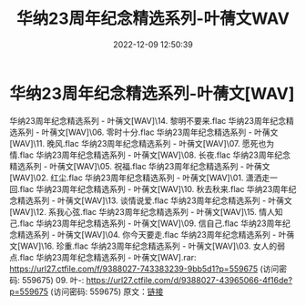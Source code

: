﻿---
title: 华纳23周年纪念精选系列-叶蒨文WAV
date: 2022-12-09 12:50:39
categories: WAV车载音乐、镜像
tags: 华语中文
---
# 华纳23周年纪念精选系列-叶蒨文[WAV]

华纳23周年纪念精选系列 - 叶蒨文[WAV]\14.
黎明不要来.flac
华纳23周年纪念精选系列 - 叶蒨文[WAV]\06. 零时十分.flac
华纳23周年纪念精选系列 - 叶蒨文[WAV]\11. 晚风.flac
华纳23周年纪念精选系列 - 叶蒨文[WAV]\07. 愿死也为情.flac
华纳23周年纪念精选系列 - 叶蒨文[WAV]\08. 长夜.flac
华纳23周年纪念精选系列 - 叶蒨文[WAV]\05. 祝福.flac
华纳23周年纪念精选系列 - 叶蒨文[WAV]\02. 红尘.flac
华纳23周年纪念精选系列 - 叶蒨文[WAV]\01. 潇洒走一回.flac
华纳23周年纪念精选系列 - 叶蒨文[WAV]\10. 秋去秋来.flac
华纳23周年纪念精选系列 - 叶蒨文[WAV]\13. 谈情说爱.flac
华纳23周年纪念精选系列 - 叶蒨文[WAV]\12. 系我心弦.flac
华纳23周年纪念精选系列 - 叶蒨文[WAV]\15. 情人知己.flac
华纳23周年纪念精选系列 - 叶蒨文[WAV]\09. 信自己.flac
华纳23周年纪念精选系列 - 叶蒨文[WAV]\04. 你今天要走.flac
华纳23周年纪念精选系列 - 叶蒨文[WAV]\16. 珍重.flac
华纳23周年纪念精选系列 - 叶蒨文[WAV]\03. 女人的弱点.flac
华纳23周年纪念精选系列 - 叶蒨文[WAV].rar: https://url27.ctfile.com/f/9388027-743383239-9bb5d1?p=559675
(访问密码: 559675)
09. 叶-: https://url27.ctfile.com/d/9388027-43965066-4f16de?p=559675
(访问密码: 559675)
原文：[链接](https://blog.sina.com.cn/s/blog_1647c7e76010310iz.html)